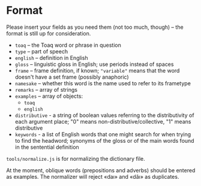 # Format

Please insert your fields as you need them (not too much, though) – the format is still up for consideration.

* `toaq` – the Toaq word or phrase in question
* `type` – part of speech
* `english` – definition in English
* `gloss` – linguistic gloss in English; use periods instead of spaces
* `frame` – frame definition, if known; `"variable"` means that the word doesn't have a set frame (possibly anaphoric)
* `namesake` – whether this word is the name used to refer to its frametype
* `remarks` – array of strings
* `examples` – array of objects:
  - `toaq`
  - `english`
* `distributive` - a string of boolean values referring to the distributivity of each argument place; "0" means non-distributive/collective, "1" means distributive
* `keywords` - a list of English words that one might search for when trying to find the headword; synonyms of the gloss or of the main words found in the sentential definition

`tools/normalize.js` is for normalizing the dictionary file.

At the moment, oblique words (prepositions and adverbs) should be entered as examples. The normalizer will reject «daı» and «dãı» as duplicates.
